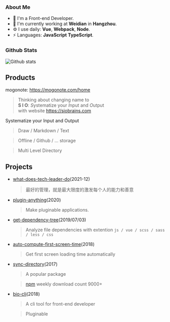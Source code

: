 ### About Me

- 👨  I'm a Front-end Developer.
- 🏢  I'm currently working at **Weidian** in **Hangzhou**.
- ⚙️  I use daily: **Vue**, **Webpack**, **Node**.
- ⚡  Languages: **JavaScript** **TypeScript**.
### Github Stats

![Github stats](https://github-readme-stats.vercel.app/api/?username=hoperyy&show_icons=true&icon_color=CE1D2D&text_color=718096&bg_color=ffffff&hide_title=true)

## Products

mogonote: https://mogonote.com/home

> Thinking about changing name to<br>
> **S I O**: *S*ystematize your *I*nput and *O*utput<br>
> with website https://siobrains.com

Systematize your Input and Output

>   Draw / Markdown / Text

>   Offline / Github / ... storage

>   Multi Level Directory

## Projects

+   [what-does-tech-leader-do](https://github.com/hoperyy/what-does-tech-leader-do)(2021-12)

    > 最好的管理，就是最大限度的激发每个人的能力和善意

+   [plugin-anything](https://github.com/hoperyy/blog/issues/150)(2020)

    > Make pluginable applications.

+   [get-dependency-tree](https://github.com/hoperyy/get-dependency-tree)(2019/07/03)

    > Analyze file dependencies with extention `js / vue / scss / sass / less / css`

+   [auto-compute-first-screen-time](https://github.com/hoperyy/auto-compute-first-screen-time)(2018)

    > Get first screen loading time automatically

+   [sync-directory](https://github.com/hoperyy/sync-directory)(2017)

    > A popular package

    > [npm](https://www.npmjs.com/package/sync-directory) weekly download count 9000+

+   [bio-cli](https://github.com/weidian-inc/bio-cli)(2018)

    > A cli tool for front-end developer

    > Pluginable
